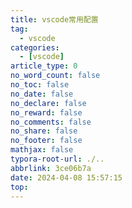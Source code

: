 ```yaml
---
title: vscode常用配置
tag:
  - vscode
categories:
  - [vscode]
article_type: 0
no_word_count: false
no_toc: false
no_date: false
no_declare: false
no_reward: false
no_comments: false
no_share: false
no_footer: false
mathjax: false
typora-root-url: ./..
abbrlink: 3ce06b7a
date: 2024-04-08 15:57:15
top:
---
```


